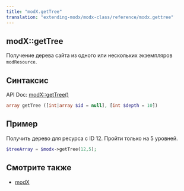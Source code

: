 ```yaml
---
title: "modX.getTree"
translation: "extending-modx/modx-class/reference/modx.gettree"
---
```


## modX::getTree

Получение дерева сайта из одного или нескольких экземпляров `modResource`.

## Синтаксис

API Doc: [modX::getTree()](http://api.modx.com/revolution/2.2/db_core_model_modx_modx.class.html#%5CmodX::getTree())

``` php
array getTree ([int|array $id = null], [int $depth = 10])
```

## Пример

Получить дерево для ресурса с ID 12. Пройти только на 5 уровней.

``` php
$treeArray = $modx->getTree(12,5);
```

## Смотрите также

- [modX](extending-modx/core-model/modx "modX")
